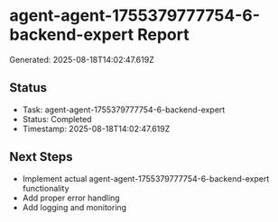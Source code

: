 # agent-agent-1755379777754-6-backend-expert Report

Generated: 2025-08-18T14:02:47.619Z

## Status
- Task: agent-agent-1755379777754-6-backend-expert
- Status: Completed
- Timestamp: 2025-08-18T14:02:47.619Z

## Next Steps
- Implement actual agent-agent-1755379777754-6-backend-expert functionality
- Add proper error handling
- Add logging and monitoring
